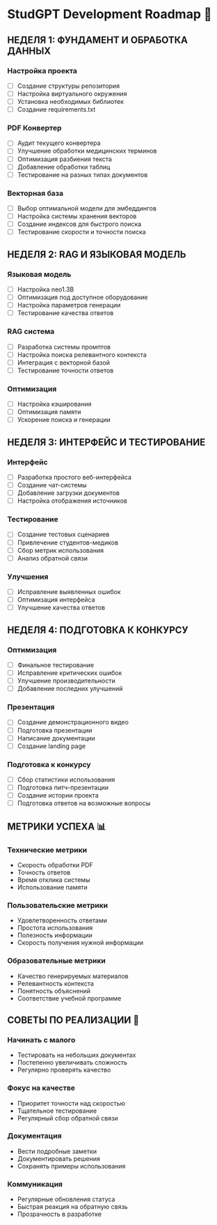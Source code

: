 # StudGPT Development Roadmap 🚀

## НЕДЕЛЯ 1: ФУНДАМЕНТ И ОБРАБОТКА ДАННЫХ 
### Настройка проекта
- [ ] Создание структуры репозитория
- [ ] Настройка виртуального окружения
- [ ] Установка необходимых библиотек
- [ ] Создание requirements.txt

### PDF Конвертер
- [ ] Аудит текущего конвертера
- [ ] Улучшение обработки медицинских терминов
- [ ] Оптимизация разбиения текста
- [ ] Добавление обработки таблиц
- [ ] Тестирование на разных типах документов

### Векторная база
- [ ] Выбор оптимальной модели для эмбеддингов
- [ ] Настройка системы хранения векторов
- [ ] Создание индексов для быстрого поиска
- [ ] Тестирование скорости и точности поиска

## НЕДЕЛЯ 2: RAG И ЯЗЫКОВАЯ МОДЕЛЬ
### Языковая модель
- [ ] Настройка neo1.3B
- [ ] Оптимизация под доступное оборудование
- [ ] Настройка параметров генерации
- [ ] Тестирование качества ответов

### RAG система
- [ ] Разработка системы промптов
- [ ] Настройка поиска релевантного контекста
- [ ] Интеграция с векторной базой
- [ ] Тестирование точности ответов

### Оптимизация
- [ ] Настройка кэширования
- [ ] Оптимизация памяти
- [ ] Ускорение поиска и генерации

## НЕДЕЛЯ 3: ИНТЕРФЕЙС И ТЕСТИРОВАНИЕ
### Интерфейс
- [ ] Разработка простого веб-интерфейса
- [ ] Создание чат-системы
- [ ] Добавление загрузки документов
- [ ] Настройка отображения источников

### Тестирование
- [ ] Создание тестовых сценариев
- [ ] Привлечение студентов-медиков
- [ ] Сбор метрик использования
- [ ] Анализ обратной связи

### Улучшения
- [ ] Исправление выявленных ошибок
- [ ] Оптимизация интерфейса
- [ ] Улучшение качества ответов

## НЕДЕЛЯ 4: ПОДГОТОВКА К КОНКУРСУ
### Оптимизация
- [ ] Финальное тестирование
- [ ] Исправление критических ошибок
- [ ] Улучшение производительности
- [ ] Добавление последних улучшений

### Презентация
- [ ] Создание демонстрационного видео
- [ ] Подготовка презентации
- [ ] Написание документации
- [ ] Создание landing page

### Подготовка к конкурсу
- [ ] Сбор статистики использования
- [ ] Подготовка питч-презентации
- [ ] Создание истории проекта
- [ ] Подготовка ответов на возможные вопросы

## МЕТРИКИ УСПЕХА 📊
### Технические метрики
- Скорость обработки PDF
- Точность ответов
- Время отклика системы
- Использование памяти

### Пользовательские метрики
- Удовлетворенность ответами
- Простота использования
- Полезность информации
- Скорость получения нужной информации

### Образовательные метрики
- Качество генерируемых материалов
- Релевантность контекста
- Понятность объяснений
- Соответствие учебной программе

## СОВЕТЫ ПО РЕАЛИЗАЦИИ 🚀
### Начинать с малого
- Тестировать на небольших документах
- Постепенно увеличивать сложность
- Регулярно проверять качество

### Фокус на качестве
- Приоритет точности над скоростью
- Тщательное тестирование
- Регулярный сбор обратной связи

### Документация
- Вести подробные заметки
- Документировать решения
- Сохранять примеры использования

### Коммуникация
- Регулярные обновления статуса
- Быстрая реакция на обратную связь
- Прозрачность в разработке